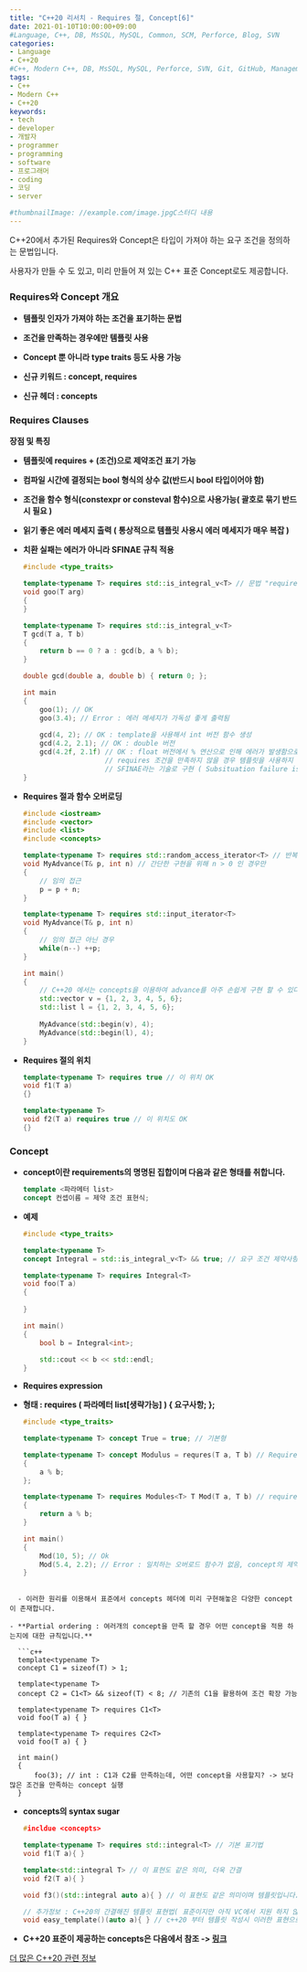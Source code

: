 ```yaml
---
title: "C++20 리서치 - Requires 절, Concept[6]"
date: 2021-01-10T10:00:00+09:00
#Language, C++, DB, MsSQL, MySQL, Common, SCM, Perforce, Blog, SVN
categories:
- Language
- C++20
#C++, Modern C++, DB, MsSQL, MySQL, Perforce, SVN, Git, GitHub, Management, Blog, Hugo, Architecture
tags:
- C++
- Modern C++
- C++20
keywords:
- tech
- developer
- 개발자
- programmer
- programming
- software
- 프로그래머
- coding
- 코딩
- server

#thumbnailImage: //example.com/image.jpgC스터디 내용
---
```


C++20에서 추가된 Requires와 Concept은 타입이 가져야 하는 요구 조건을 정의하는 문법입니다.

사용자가 만들 수 도 있고, 미리 만들어 져 있는 C++ 표준 Concept로도 제공합니다.

<!--more-->

### Requires와 Concept 개요

- **템플릿 인자가 가져야 하는 조건을 표기하는 문법**

- **조건을 만족하는 경우에만 템플릿 사용**

- **Concept 뿐 아니라 type traits 등도 사용 가능**

- **신규 키워드 : concept, requires**

- **신규 헤더 : concepts**

  

### Requires Clauses

**장점 및 특징**

- **템플릿에 requires + (조건)으로 제약조건 표기 가능**
- **컴파일 시간에 결정되는 bool 형식의 상수 값(반드시 bool 타입이어야 함)**
- **조건을 함수 형식(constexpr or consteval 함수)으로 사용가능( 괄호로 묶기 반드시 필요 )**

- **읽기 좋은 에러 메세지 출력 ( 통상적으로 템플릿 사용시 에러 메세지가 매우 복잡 )**

- **치환 실패는 에러가 아니라 SFINAE 규칙 적용**

  ```c++
  #include <type_traits>
  
  template<typename T> requires std::is_integral_v<T> // 문법 "requires + (조건)" 로 제약 조건 명시 가능
  void goo(T arg)
  {
  }
  
  template<typename T> requires std::is_integral_v<T>
  T gcd(T a, T b)
  {
      return b == 0 ? a : gcd(b, a % b);
  }
  
  double gcd(double a, double b) { return 0; };
  
  int main
  {
      goo(1); // OK
      goo(3.4); // Error : 에러 메세지가 가독성 좋게 출력됨
      
      gcd(4, 2); // OK : template을 사용해서 int 버전 함수 생성
      gcd(4.2, 2.1); // OK : double 버전
      gcd(4.2f, 2.1f) // OK : float 버전에서 % 연산으로 인해 에러가 발생함으로 컴파일러가
                      // requires 조건을 만족하지 않을 경우 템플릿을 사용하지 않은 double 버전 함수 선택
                      // SFINAE라는 기술로 구현 ( Subsituation failure is not an error )
  }
  ```

- **Requires 절과 함수 오버로딩**

  ```c++
  #include <iostream>
  #include <vector>
  #include <list>
  #include <concepts>
  
  template<typename T> requires std::random_access_iterator<T> // 반복자 임의 접근 가능한지 여부( C++ 표준 concepts )
  void MyAdvance(T& p, int n) // 간단한 구현을 위해 n > 0 인 경우만
  {
      // 임의 접근
      p = p + n; 
  }
  
  template<typename T> requires std::input_iterator<T>
  void MyAdvance(T& p, int n)
  {
      // 임의 접근 아닌 경우
      while(n--) ++p;
  }
  
  int main()
  {
      // C++20 에서는 concepts을 이용하여 advance를 아주 손쉽게 구현 할 수 있다.
      std::vector v = {1, 2, 3, 4, 5, 6};
      std::list l = {1, 2, 3, 4, 5, 6};
      
      MyAdvance(std::begin(v), 4);
      MyAdvance(std::begin(l), 4);
  }
  ```

- **Requires 절의 위치**

  ```c++
  template<typename T> requires true // 이 위치 OK
  void f1(T a)
  {}
  
  template<typename T> 
  void f2(T a) requires true // 이 위치도 OK
  {}
  ```



### Concept

- **concept이란 requirements의 명명된 집합이며 다음과 같은 형태를 취합니다.**

  ```c++
  template <파라메터 list>
  concept 컨셉이름 = 제약 조건 표현식;
  ```

- **예제**

  ```c++
  #include <type_traits>
  
  template<typename T>
  concept Integral = std::is_integral_v<T> && true; // 요구 조건 제약사항 concepts 생성
  
  template<typename T> requires Integral<T>
  void foo(T a)
  {
      
  }
  
  int main()
  {
      bool b = Integral<int>;
      
      std::cout << b << std::endl;
  }
  ```

- **Requires expression**
  
- **형태 : requires ( 파라메터 list[생략가능] ) { 요구사항; };**
  
  ```c++
  #include <type_traits>
  
  template<typename T> concept True = true; // 기본형
  
  template<typename T> concept Modulus = requres(T a, T b) // Requires expression 형태 : 조건을 디테일 하게 명시 할 수 있음
  {
      a % b;
  };
  
  template<typename T> requires Modules<T> T Mod(T a, T b) // requires 절 : 일반적 템플릿에 requires와 위에서 만든 concept을 사용
  {
      return a % b;
  }
  
  int main()
  {
      Mod(10, 5); // Ok
      Mod(5.4, 2.2); // Error : 일치하는 오버로드 함수가 없음, concept의 제약조건을 % 연산에 대해서만 명시 했기 때문에 ( 실수는 % 연산 불가 )
  }
  ```
```
  
  - 이러한 원리를 이용해서 표준에서 concepts 헤더에 미리 구현해놓은 다양한 concept이 존재합니다.
  
- **Partial ordering : 여러개의 concept을 만족 할 경우 어떤 concept을 적용 하는지에 대한 규칙입니다.**

  ```c++
  template<typename T>
  concept C1 = sizeof(T) > 1;
  
  template<typename T>
  concept C2 = C1<T> && sizeof(T) < 8; // 기존의 C1을 활용하여 조건 확장 가능
  
  template<typename T> requires C1<T>
  void foo(T a) { }
  
  template<typename T> requires C2<T>
  void foo(T a) { }
  
  int main()
  {
      foo(3); // int : C1과 C2를 만족하는데, 어떤 concept을 사용할지? -> 보다 많은 조건을 만족하는 concept 실행
  }
```

- **concepts의 syntax sugar**

  ```c++
  #incldue <concepts>
  
  template<typename T> requires std::integral<T> // 기본 표기법
  void f1(T a){ }
  
  template<std::integral T> // 이 표현도 같은 의미, 더욱 간결
  void f2(T a){ }
  
  void f3()(std::integral auto a){ } // 이 표현도 같은 의미이며 템플릿입니다. 더 더욱 간결
  
  // 추가정보 : C++20의 간결해진 템플릿 표현법( 표준이지만 아직 VC에서 지원 하지 않음, 추후에 지원 될 예정 )
  void easy_template()(auto a){ } // c++20 부터 템플릿 작성시 이러한 표현으로 가능하며 의미는 == template<typeame T> void 함수명(T a)
  ```

- **C++20 표준이 제공하는 concepts은 다음에서 참조 -> [링크](https://en.cppreference.com/w/cpp/concepts)**



[더 많은 C++20 관련 정보](https://en.cppreference.com/w/)